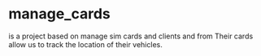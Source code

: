 # manage_cards
is a project based on manage sim cards and clients and from Their cards allow us to track the location of their vehicles.
